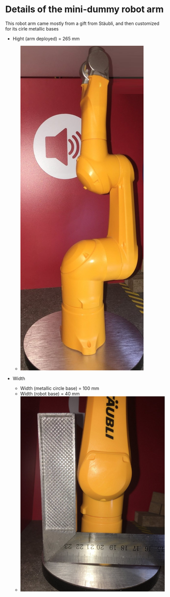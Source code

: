 # Details of the mini-dummy robot arm

This robot arm came mostly from a gift from Stäubli, and then customized for its cirle metallic bases

* Hight (arm deployed) = 265 mm
  * ![](.\Resource-Images\Staubli-mini-robot-arm-front.png)

* Width 
  * Width (metallic circle base) = 100 mm
  * Width (robot base) = 40 mm
  * ![](.\Resource-Images\Staubli-mini-robot-arm-base.jpg)
